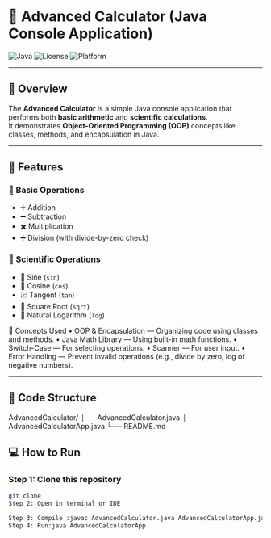 # 🧮 Advanced Calculator (Java Console Application)

![Java](https://img.shields.io/badge/Language-Java-orange)
![License](https://img.shields.io/badge/License-MIT-green)
![Platform](https://img.shields.io/badge/Platform-Console-blue)

---

## 📘 Overview
The **Advanced Calculator** is a simple Java console application that performs both **basic arithmetic** and **scientific calculations**.  
It demonstrates **Object-Oriented Programming (OOP)** concepts like classes, methods, and encapsulation in Java.

---

## 🚀 Features

### 🔹 Basic Operations
- ➕ Addition  
- ➖ Subtraction  
- ✖️ Multiplication  
- ➗ Division (with divide-by-zero check)

### 🔹 Scientific Operations
- 📐 Sine (`sin`)  
- 📏 Cosine (`cos`)  
- 📈 Tangent (`tan`)  
- 🧮 Square Root (`sqrt`)  
- 🧠 Natural Logarithm (`log`)

🧠 Concepts Used
	•	OOP & Encapsulation — Organizing code using classes and methods.
	•	Java Math Library — Using built-in math functions.
	•	Switch-Case — For selecting operations.
	•	Scanner — For user input.
	•	Error Handling — Prevent invalid operations (e.g., divide by zero, log of negative numbers).

---

## 🧩 Code Structure
AdvancedCalculator/
├── AdvancedCalculator.java
├── AdvancedCalculatorApp.java
└── README.md
## 💻 How to Run

### **Step 1: Clone this repository**
```bash
git clone
Step 2: Open in terminal or IDE

Step 3: Compile :javac AdvancedCalculator.java AdvancedCalculatorApp.java
Step 4: Run:java AdvancedCalculatorApp
